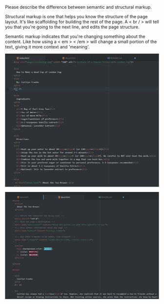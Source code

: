 Please describe the difference between semantic and structural markup.

Structural markup is one that helps you know the structure of the page layout. It's like scaffolding for building the rest of the page. A < br / > will tell you that you're going to the next line, and edits the page structure.

Semantic markup indicates that you're changing something about the content. Like how using a < em > < /em > will change a small portion of the text, giving it more context and 'meaning'.


![Screenshot](./images/indexscreen.PNG)

![Screenshot](./images/aboutscreen.PNG)

